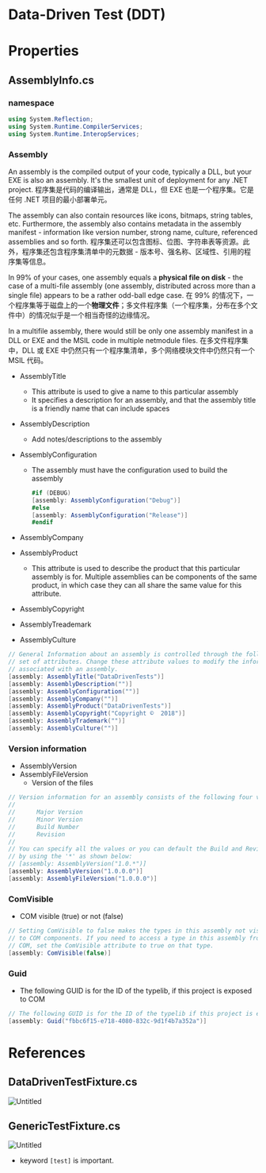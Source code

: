 # Data-Driven Test (DDT)

# Properties

## AssemblyInfo.cs

### namespace

```csharp
using System.Reflection;
using System.Runtime.CompilerServices;
using System.Runtime.InteropServices;
```

### Assembly

An assembly is the compiled output of your code, typically a DLL, but your EXE is also an assembly. It's the smallest unit of deployment for any .NET project. 程序集是代码的编译输出，通常是 DLL，但 EXE 也是一个程序集。它是任何 .NET 项目的最小部署单元。

The assembly can also contain resources like icons, bitmaps, string tables, etc. Furthermore, the assembly also contains metadata in the assembly manifest - information like version number, strong name, culture, referenced assemblies and so forth. 程序集还可以包含图标、位图、字符串表等资源。此外，程序集还包含程序集清单中的元数据 - 版本号、强名称、区域性、引用的程序集等信息。

In 99% of your cases, one assembly equals a **physical file on disk** - the case of a multi-file assembly (one assembly, distributed across more than a single file) appears to be a rather odd-ball edge case. 在 99% 的情况下，一个程序集等于磁盘上的一个**物理文件**；多文件程序集（一个程序集，分布在多个文件中）的情况似乎是一个相当奇怪的边缘情况。

In a multifile assembly, there would still be only one assembly manifest in a DLL or EXE and the MSIL code in multiple netmodule files. 在多文件程序集中，DLL 或 EXE 中仍然只有一个程序集清单，多个网络模块文件中仍然只有一个 MSIL 代码。

- AssemblyTitle
    - This attribute is used to give a name to this particular assembly
    - It specifies a description for an assembly, and that the assembly title is a friendly name that can include spaces
- AssemblyDescription
    - Add notes/descriptions to the assembly
- AssemblyConfiguration
    - The assembly must have the configuration used to build the assembly
        
        ```csharp
        #if (DEBUG)
        [assembly: AssemblyConfiguration("Debug")]
        #else
        [assembly: AssemblyConfiguration("Release")]
        #endif
        ```
        
- AssemblyCompany
- AssemblyProduct
    - This attribute is used to describe the product that this particular assembly is for. Multiple assemblies can be components of the same product, in which case they can all share the same value for this attribute.
- AssemblyCopyright
- AssemblyTreademark
- AssemblyCulture

```csharp
// General Information about an assembly is controlled through the following
// set of attributes. Change these attribute values to modify the information
// associated with an assembly.
[assembly: AssemblyTitle("DataDrivenTests")]
[assembly: AssemblyDescription("")]
[assembly: AssemblyConfiguration("")]
[assembly: AssemblyCompany("")]
[assembly: AssemblyProduct("DataDrivenTests")]
[assembly: AssemblyCopyright("Copyright ©  2018")]
[assembly: AssemblyTrademark("")]
[assembly: AssemblyCulture("")]
```

### Version information

- AssemblyVersion
- AssemblyFileVersion
    - Version of the files

```csharp
// Version information for an assembly consists of the following four values:
//
//      Major Version
//      Minor Version
//      Build Number
//      Revision
//
// You can specify all the values or you can default the Build and Revision Numbers
// by using the '*' as shown below:
// [assembly: AssemblyVersion("1.0.*")]
[assembly: AssemblyVersion("1.0.0.0")]
[assembly: AssemblyFileVersion("1.0.0.0")]
```

### ComVisible

- COM visible (true) or not (false)

```csharp
// Setting ComVisible to false makes the types in this assembly not visible
// to COM components. If you need to access a type in this assembly from
// COM, set the ComVisible attribute to true on that type.
[assembly: ComVisible(false)]
```

### Guid

- The following GUID is for the ID of the typelib, if this project is exposed to COM

```csharp
// The following GUID is for the ID of the typelib if this project is exposed to COM
[assembly: Guid("fbbc6f15-e718-4080-832c-9d1f4b7a352a")]
```

# References

## DataDrivenTestFixture.cs

![Untitled](https://s3-us-west-2.amazonaws.com/secure.notion-static.com/2c78c587-dc17-4438-89f2-7b2cc19f4458/Untitled.png)

## GenericTestFixture.cs

![Untitled](https://s3-us-west-2.amazonaws.com/secure.notion-static.com/f46d7cfa-9450-4265-ab29-0f655eb6d84f/Untitled.png)

- keyword `[test]` is important.